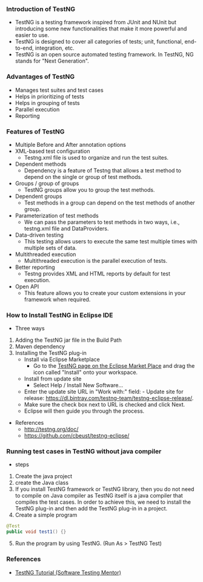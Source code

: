 ### Introduction of TestNG
- TestNG is a testing framework inspired from JUnit and NUnit but introducing some new functionalities that make it more powerful and easier to use.
- TestNG is designed to cover all categories of tests; unit, functional, end-to-end, integration, etc.
- TestNG is an open source automated testing framework. In TestNG, NG stands for "Next Generation".

### Advantages of TestNG
- Manages test suites and test cases
- Helps in prioritizing of tests
- Helps in grouping of tests
- Parallel execution
- Reporting

### Features of TestNG
- Multiple Before and After annotation options
- XML-based test configuration
	- Testng.xml file is used to organize and run the test suites.
- Dependent methods
	- Dependency is a feature of Testng that allows a test method to depend on the single or group of test methods.
- Groups / group of groups
	- TestNG groups allow you to group the test methods.
- Dependent groups
	- Test methods in a group can depend on the test methods of another group.
- Parameterization of test methods
	- We can pass the parameters to test methods in two ways, i.e., testng.xml file and DataProviders.
- Data-driven testing
	- This testing allows users to execute the same test multiple times with multiple sets of data.
- Multithreaded execution
	- Multithreaded execution is the parallel execution of tests.
- Better reporting
	- Testng provides XML and HTML reports by default for test execution.
- Open API
	- This feature allows you to create your custom extensions in your framework when required.

### How to Install TestNG in Eclipse IDE
- Three ways
1. Adding the TestNG jar file in the Build Path
2. Maven dependency
3. Installing the TestNG plug-in
	- Install via Eclipse Marketplace
		- Go to the [TestNG page on the Eclipse Market Place](https://marketplace.eclipse.org/content/testng-eclipse) and drag the icon called "Install" onto your workspace. 
	- Install from update site
		- Select Help / Install New Software...
    - Enter the update site URL in "Work with:" field:
			- Update site for release: https://dl.bintray.com/testng-team/testng-eclipse-release/.
    - Make sure the check box next to URL is checked and click Next.
    - Eclipse will then guide you through the process.
- References
	- http://testng.org/doc/
	- https://github.com/cbeust/testng-eclipse/
### Running test cases in TestNG without java compiler
- steps
1. Create the java project
2. create the Java class
3. If you install TestNG framework or TestNG library, then you do not need to compile on Java compiler as TestNG itself is a java compiler that compiles the test cases. In order to achieve this, we need to install the TestNG plug-in and then add the TestNG plug-in in a project.
4. Create a simple program
```java
@Test
public void test1() {}
```
5. Run the program by using TestNG. (Run As > TestNG Test)

### References
- [TestNG Tutorial (Software Testing Mentor)](https://www.youtube.com/watch?v=KegGpNMhGF0&list=PLL34mf651faMJ3uO8RNEh1GM5uLVXWq2Z)
